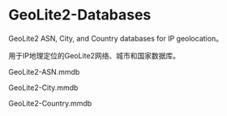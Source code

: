 # GeoLite2-Databases
GeoLite2 ASN, City, and Country databases for IP geolocation。

用于IP地理定位的GeoLite2网络、城市和国家数据库。

GeoLite2-ASN.mmdb

GeoLite2-City.mmdb

GeoLite2-Country.mmdb
